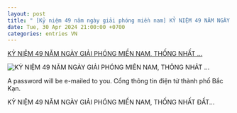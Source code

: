 ```yaml
---
layout: post
title: " [Kỷ niệm 49 năm ngày giải phóng miền nam] KỶ NIỆM 49 NĂM NGÀY GIẢI PHÓNG MIỀN NAM, THỐNG NHẤT ..."
date: Tue, 30 Apr 2024 21:00:00 +0700
categories: entries VN
---
```

[KỶ NIỆM 49 NĂM NGÀY GIẢI PHÓNG MIỀN NAM, THỐNG NHẤT ...](https://backancity.gov.vn/ky-niem-49-nam-ngay-giai-phong-mien-nam-thong-nhat-dat-nuoc/)

![KỶ NIỆM 49 NĂM NGÀY GIẢI PHÓNG MIỀN NAM, THỐNG NHẤT ...](https://backancity.gov.vn/wp-content/uploads/2019/12/cropped-logo-32x32.png)

A password will be e-mailed to you. Cổng thông tin điện tử thành phố Bắc Kạn.

KỶ NIỆM 49 NĂM NGÀY GIẢI PHÓNG MIỀN NAM, THỐNG NHẤT ĐẤT...

